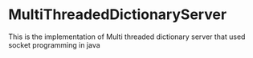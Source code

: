 # MultiThreadedDictionaryServer
This is the implementation of Multi threaded dictionary server that used socket programming in java
